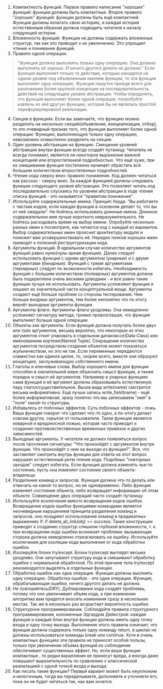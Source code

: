 1. Компактность функций.
	 Первое правило написание "хороших" функций: функции должны быть компактные. Второе правило "хороших" функций: функции должны быть ещё компактней.
    Функции должны излагать свою историю, и каждая история естественным образом должна подводить читателя к началу следующей истории. 
2. Вложенность функций.
	 Функции не должны содержать вложенных структур, так как это приводит к их увеличению. Это упрощает чтение и понимание функций.
3. Правило одной операции.
> 	 *"Функция должна выполнять только одну операцию. Она должна выполнять её хорошо. И ничего другого делать не должна."*
	 Если функция выполняет только те действия, которые находятся на одном уровне под объявленным именем функции, то эта функция выполняет одну операцию. Функции пишутся прежде всего для разложения более крупной концепции на последовательность действий на следующем уровне абстракции.
	 Чтобы определить, что функция выполняет более одной операции, попробуйте извлечь из неё другую функцию, которая бы не являлась простой переформулировкой реализации.
4.  Секции в функциях.
	 Если вы замечаете, что функцию можно разделить на несколько секций(объявления, инициализация, отбор), то это очевидный признак того, что функция выполняет более одной операции. Функцию, выполняющую только одну операцию, невозможно осмысленно разделить на секции.
5. Один уровень абстракции на функцию.
	 Смещение уровней абстракции внутри функции всегда создаёт путаницу. Читатель не всегда понимает, является ли некоторое выражение важной концепцией или второстепенной подробностью. Что ещё хуже, при их смешивании функция постепенно начинает обрастать всё большим количеством второстепенных подробностей.
6. Чтение кода сверху вниз: правило понижения.
	 Код должен читаться как рассказ - сверху вниз.
	 За каждой функцией должны следовать функции следующего уровня абстракции. Это позволяет читать код последовательно спускаясь по уровням абстракции в ходе чтения списка функций - это называется "правилом понижения".
7. Используйте содержательные имена.
	 Принцип Уорда:  "Вы работаете с чистым кодом, если каждая функция в основном делает то, что вы от неё ожидали".
	 Не бойтесь использовать длинные имена. Длинное содержательное имя лучше короткого невразумительного.
	 Не бойтесь расходовать время на выбор имени. Опробуйте несколько разных имен и посмотрите, как читается код с каждый из вариантов. Выбор содержательных имен прояснит архитектуру модуля и поможет вам усовершенствовать её. Нередко поиски хороших имен приводят к полезной реструктуризации кода.
8. Аргументы функций.
	 В идеальном случае количество аргументов функций равно нулю(нуль-арная функция). Далее следует использовать функции с одним аргументом (унарные) и с двумя аргументами (бинарные). Функций с тремя аргументами (тернарных) следует по возможности избегать. Необходимость функций с большим количеством (полиарных) аргументов должна быть подкреплена очень вескими доводами - и все равно такие функции лучше не использовать.
	 Аргументы усложняют функции и лишают их значительной части концептуальной мощи.
	 Аргументы создают ещё больше проблем со стороны тестирования.
	 Чем больше входных аргументов, тем более непонятно что по итогу вернёт выходные аргументы функции.
9. Аргументы флаги.
	 Аргументы-флаги уродливы. Она немедленно усложняет сигнатуру метода, громко провозглашая, что функция выполняет больше одной операции.
10. Объекты как аргументы.
	 Если функция должна получать более двух или трёх аргументов, весьма вероятно, что некоторые из этих аргументов стоит упаковать в отдельном датаклассе(Data Class) или  именованном кортеже(Named Tuple).
	 Сокращение количества аргументов посредством создания объектов может показаться жульничеством, но это не так. Если переменные передаются совместно как единое целое, то, скорее всего, вместе они образуют концепцию, заслуживающую собственного имени.
11. Глаголы и ключевые слова.
	 Выбор хорошего имени для функции способен в значительной мере объяснить смысл функции, а также порядок и смысл её аргументов. Например в унарных функциях сама функция и её аргумент должны образовывать естественную пару глагол/существительное. Вызов вида write(name) смотрится весьма информативно. Ещё лучше запись write_field(name) - ещё более информативная, зразу понятно что мы записываем "имя" в "поле" какой-то структуры.
12. Избавьтесь от побочных эффектов.
	 Суть побочных эффектов - ложь. Ваша функция говорит что сделает что-то одно, а по-итогу делает совсем другое, скрытое от пользователя. Такая функция является коварной и вредоносной ложью, которая часто приводит к созданию противоестественных временных привязок и других зависимостей.
13. Выходные аргументы.
	 У читателя не должен появляться вопрос после прочтения сигнатуры: "Что произойдёт с аргументом внутри функции. Что произойдёт с ним на выходи из функции?". Все, что заставляет смотреть внутрь функции для ответа на этот вопрос нарушает естественный ритм чтения кода. Подобных "повторных заходов" следует избегать. Если функция должна изменять чье-то состояние, пусть она изменяет состояние своего объекта-владельца. 
14. Разделение команд и запросов.
	 Функция должна что-то делать или отвечать на какой-то вопрос, но не одновременно. Либо функция изменяет состояние объекта, либо возвращает информацию об этом объекте. Совмещение двух операций часто создаёт путаницу.
15. Используйте исключения вместо возвращения кодов ошибок.
	 Возвращение кодов ошибок функциями-командами является неочевидным нарушением принципа разделения команд и запросов. оно поощряет использование команд в предикатных выражениях if:
	 if delete_all_link(obj) == success:
	 Такие конструкции приводят к созданию структур слишком глубокой вложенности, т. к. при возвращении кода ошибки возникает проблема: вызывающая сторона должна немедленно отреагировать на ошибку.
	 Используйте исключения для изоляции кода выполнения от кода обработки ошибок.
16. Изолируйте блоки try/except.
	 Блоки try/except выглядят весьма уродливо. Они запутывают структуру кода и смешивают обработку ошибок с нормальной обработкой. По этой причине тела try/except рекомендуется выделять в отдельные функции.
17. Обработка ошибок как одна операция.
	 Функции должны выолнять одну операцию. Обработка ошибок - это одна операция. Функция, обрабатывающая ошибки, ничего другого делать не должна.
18. Не повторяйтесь(DRY).
	 Дублирование кода создаёт проблемы, потому что оно увеличивает объем кода, а при изменении алгоритма вам придется вносить изменения сразу в нескольких местах. Так же в несколько раз возрастает вероятность ошибки.
19. Структурное программирование.
	 Соблюдайте правила структурного программирования, изложенные Эдгардом Дейкстрой: каждая функция и каждый блок внутри функции должны иметь одну точку входа и одну точку выхода. Выполнение этого правила означает, что функция должна содержать только одну команду return, в циклах не должны использоваться команды break или continue.
	 Хотя в очень компактных функциях эти правила не приносят особой пользы, только при увеличении объема функций их соблюдение обеспечивает существенных эффект.
	 Но, если ваши функции компактные , то редки вкрапления не принесут вреда, а иногда даже повышают выразительность по сравнению с классической реализацией с одной точкой входа и выхода.
20. Как писать такие функции?
	 Первый вариант может быть неуклюжим и нелогичным, тогда вы переделываете, дополняете и уточняете его, пока он не будет читаться так, как вам хочется.